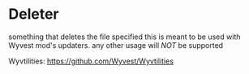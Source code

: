 # Deleter
something that deletes the file specified
this is meant to be used with Wyvest mod's updaters. any other usage will *NOT* be supported

Wyvtilities: https://github.com/Wyvest/Wyvtilities
